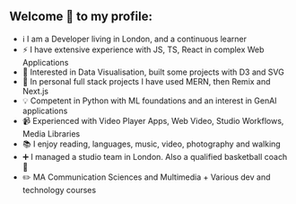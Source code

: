 ## Welcome 👋 to my profile:
- ℹ️ I am a Developer living in London, and a continuous learner
- ⚡ I have extensive experience with JS, TS, React in complex Web Applications
- 🌱 Interested in Data Visualisation, built some projects with D3 and SVG
- 🌱 In personal full stack projects I have used MERN, then Remix and Next.js
- 💡 Competent in Python with ML foundations and an interest in GenAI applications
- 📹 Experienced with Video Player Apps, Web Video, Studio Workflows, Media Libraries
- 📚 I enjoy reading, languages, music, video, photography and walking
- ➕ I managed a studio team in London. Also a qualified basketball coach 🏀
- :pencil2: MA Communication Sciences and Multimedia + Various dev and technology courses
<!--
<p>
    <a href="https://www.codewars.com/users/tekami" target="_blank" rel="noreferrer">
        <img src="https://github.r2v.ch/codewars?user=tekami&name=true&top_languages=true&hide_clan=true&animation=true" alt="codewars profile"/>
    </a>
</p>
-->
<!--
**kinolag/kinolag** is a ✨ _special_ ✨ repository because its `README.md` (this file) appears on your GitHub profile.

Here are some ideas to get you started:

- 🔭 I’m currently working on ...
- 🌱 I’m currently learning ...
- 👯 I’m looking to collaborate on ...
- 🤔 I’m looking for help with ...
- 💬 Ask me about ...
- 📫 How to reach me: ...
- 😄 Pronouns: ...
- ⚡ Fun fact: ...
-->
